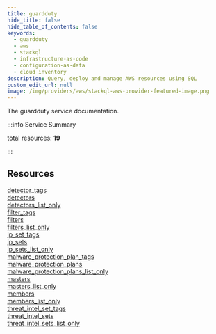 ```yaml
---
title: guardduty
hide_title: false
hide_table_of_contents: false
keywords:
  - guardduty
  - aws
  - stackql
  - infrastructure-as-code
  - configuration-as-data
  - cloud inventory
description: Query, deploy and manage AWS resources using SQL
custom_edit_url: null
image: /img/providers/aws/stackql-aws-provider-featured-image.png
---
```


The guardduty service documentation.

:::info Service Summary

<div class="row">
<div class="providerDocColumn">
<span>total resources:&nbsp;<b>19</b></span><br />
</div>
</div>

:::

## Resources
<div class="row">
<div class="providerDocColumn">
<a href="/providers/aws/guardduty/detector_tags/">detector_tags</a><br />
<a href="/providers/aws/guardduty/detectors/">detectors</a><br />
<a href="/providers/aws/guardduty/detectors_list_only/">detectors_list_only</a><br />
<a href="/providers/aws/guardduty/filter_tags/">filter_tags</a><br />
<a href="/providers/aws/guardduty/filters/">filters</a><br />
<a href="/providers/aws/guardduty/filters_list_only/">filters_list_only</a><br />
<a href="/providers/aws/guardduty/ip_set_tags/">ip_set_tags</a><br />
<a href="/providers/aws/guardduty/ip_sets/">ip_sets</a><br />
<a href="/providers/aws/guardduty/ip_sets_list_only/">ip_sets_list_only</a><br />
<a href="/providers/aws/guardduty/malware_protection_plan_tags/">malware_protection_plan_tags</a>
</div>
<div class="providerDocColumn">
<a href="/providers/aws/guardduty/malware_protection_plans/">malware_protection_plans</a><br />
<a href="/providers/aws/guardduty/malware_protection_plans_list_only/">malware_protection_plans_list_only</a><br />
<a href="/providers/aws/guardduty/masters/">masters</a><br />
<a href="/providers/aws/guardduty/masters_list_only/">masters_list_only</a><br />
<a href="/providers/aws/guardduty/members/">members</a><br />
<a href="/providers/aws/guardduty/members_list_only/">members_list_only</a><br />
<a href="/providers/aws/guardduty/threat_intel_set_tags/">threat_intel_set_tags</a><br />
<a href="/providers/aws/guardduty/threat_intel_sets/">threat_intel_sets</a><br />
<a href="/providers/aws/guardduty/threat_intel_sets_list_only/">threat_intel_sets_list_only</a>
</div>
</div>